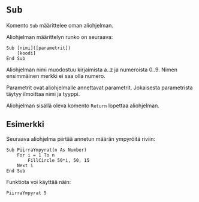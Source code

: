 `Sub`
==========

Komento `Sub` määrittelee oman aliohjelman.

Aliohjelman määrittelyn runko on seuraava:

    Sub [nimi]([parametrit])
        [koodi]
    End Sub
    
Aliohjelman nimi muodostuu kirjaimista a..z ja numeroista 0..9.
Nimen ensimmäinen merkki ei saa olla numero.

Parametrit ovat aliohjelmalle annettavat parametrit.
Jokaisesta parametrista täytyy ilmoittaa nimi ja tyyppi.

Aliohjelman sisällä oleva komento `Return`
lopettaa aliohjelman.

Esimerkki
----------

Seuraava aliohjelma piirtää annetun määrän ympyröitä riviin:

    Sub PiirraYmpyrat(n As Number)
        For i = 1 To n
            FillCircle 50*i, 50, 15
        Next i
    End Sub
    
Funktiota voi käyttää näin:

    PiirraYmpyrat 5
